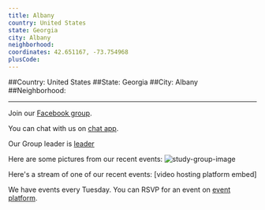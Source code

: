 ```yaml
---
title: Albany
country: United States
state: Georgia
city: Albany
neighborhood: 
coordinates: 42.651167, -73.754968
plusCode:
---
```


##Country: United States
##State: Georgia
##City: Albany
##Neighborhood: 
*****
Join our [Facebook group](https://www.facebook.com/groups/1672818199656454).

You can chat with us on [chat app]().

Our Group leader is [leader]()

Here are some pictures from our recent events:
![study-group-image]()

Here's a stream of one of our recent events:
[video hosting platform embed]

We have events every Tuesday. You can RSVP for an event on [event platform]().
